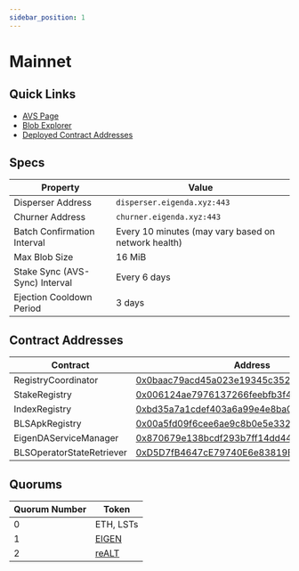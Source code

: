 ```yaml
---
sidebar_position: 1
---
```


# Mainnet

## Quick Links

* [AVS Page][2]
* [Blob Explorer][1]
* [Deployed Contract Addresses][3]

## Specs

| Property | Value |
| --- | --- |
| Disperser Address | `disperser.eigenda.xyz:443` |
| Churner Address | `churner.eigenda.xyz:443` |
| Batch Confirmation Interval | Every 10 minutes (may vary based on network health) |
| Max Blob Size | 16 MiB |
| Stake Sync (AVS-Sync) Interval | Every 6 days |
| Ejection Cooldown Period | 3 days |

## Contract Addresses

| Contract | Address |
| --- | --- |
| RegistryCoordinator | [0x0baac79acd45a023e19345c352d8a7a83c4e5656](https://etherscan.io/address/0x0baac79acd45a023e19345c352d8a7a83c4e5656) |
| StakeRegistry | [0x006124ae7976137266feebfb3f4d2be4c073139d](https://etherscan.io/address/0x006124ae7976137266feebfb3f4d2be4c073139d) |
| IndexRegistry | [0xbd35a7a1cdef403a6a99e4e8ba0974d198455030](https://etherscan.io/address/0xbd35a7a1cdef403a6a99e4e8ba0974d198455030) |
| BLSApkRegistry | [0x00a5fd09f6cee6ae9c8b0e5e33287f7c82880505](https://etherscan.io/address/0x00a5fd09f6cee6ae9c8b0e5e33287f7c82880505) |
| EigenDAServiceManager | [0x870679e138bcdf293b7ff14dd44b70fc97e12fc0](https://etherscan.io/address/0x870679e138bcdf293b7ff14dd44b70fc97e12fc0) |
| BLSOperatorStateRetriever | [0xD5D7fB4647cE79740E6e83819EFDf43fa74F8C31](https://etherscan.io/address/0xD5D7fB4647cE79740E6e83819EFDf43fa74F8C31) |

## Quorums

| Quorum Number | Token |
| --- | --- |
| 0 | ETH, LSTs |
| 1 | [EIGEN](https://etherscan.io/address/0xec53bF9167f50cDEB3Ae105f56099aaaB9061F83) |
| 2 | [reALT](https://etherscan.io/address/0xF96798F49936EfB1a56F99Ceae924b6B8359afFb) |

[1]: https://blobs.eigenda.xyz/
[2]: https://app.eigenlayer.xyz/avs/0x870679e138bcdf293b7ff14dd44b70fc97e12fc0
[3]: https://github.com/Layr-Labs/eigenlayer-middleware/?tab=readme-ov-file#current-mainnet-deployment
